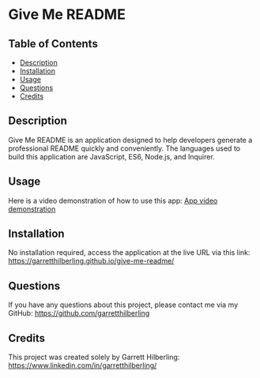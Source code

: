 
# Give Me README

## Table of Contents
* [Description](#Description)
* [Installation](#Installation)
* [Usage](#Usage)
* [Questions](#Questions)
* [Credits](#Credits)

## Description
Give Me README is an application designed to help developers generate a professional README quickly and conveniently. The languages used to build this application are JavaScript, ES6, Node.js, and Inquirer. 

## Usage
Here is a video demonstration of how to use this app:
[App video demonstration](./assets/mp4/video-demonstration.mp4)

## Installation
No installation required, access the application at the live URL via this link: https://garretthilberling.github.io/give-me-readme/ 

## Questions
If you have any questions about this project, please contact me via my GitHub: https://github.com/garretthilberling

## Credits
This project was created solely by Garrett Hilberling: https://www.linkedin.com/in/garretthilberling/
    